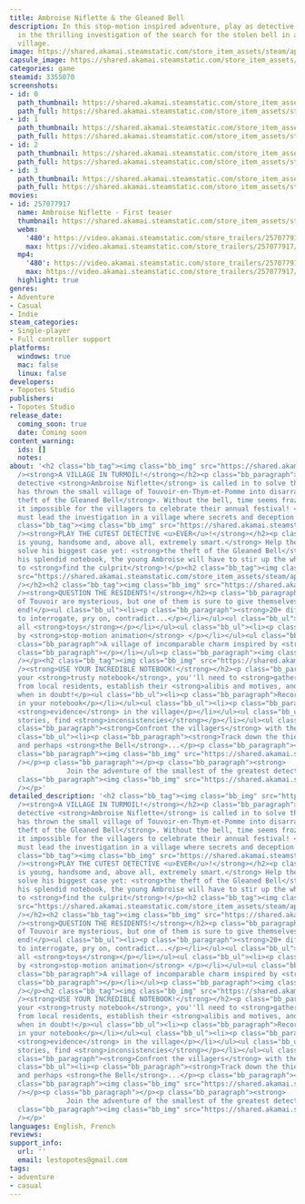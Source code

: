 ```yaml
---
title: Ambroise Niflette & the Gleaned Bell
description: In this stop-motion inspired adventure, play as detective Ambroise Niflette
  in the thrilling investigation of the search for the stolen bell in a mysterious
  village.
image: https://shared.akamai.steamstatic.com/store_item_assets/steam/apps/3355070/header.jpg?t=1732983096
capsule_image: https://shared.akamai.steamstatic.com/store_item_assets/steam/apps/3355070/da29b6e02e1bc4a9dd821b9d2ff00d5fc14df9b7/capsule_231x87.jpg?t=1732983096
categories: game
steamid: 3355070
screenshots:
- id: 0
  path_thumbnail: https://shared.akamai.steamstatic.com/store_item_assets/steam/apps/3355070/ss_f4c301d5a4882575a11b64ddc0d4c76911dcfe9b.600x338.jpg?t=1732983096
  path_full: https://shared.akamai.steamstatic.com/store_item_assets/steam/apps/3355070/ss_f4c301d5a4882575a11b64ddc0d4c76911dcfe9b.1920x1080.jpg?t=1732983096
- id: 1
  path_thumbnail: https://shared.akamai.steamstatic.com/store_item_assets/steam/apps/3355070/ss_462c845d89bb4df7d1925f231d39180c99176b39.600x338.jpg?t=1732983096
  path_full: https://shared.akamai.steamstatic.com/store_item_assets/steam/apps/3355070/ss_462c845d89bb4df7d1925f231d39180c99176b39.1920x1080.jpg?t=1732983096
- id: 2
  path_thumbnail: https://shared.akamai.steamstatic.com/store_item_assets/steam/apps/3355070/ss_195fd2a167801e1f3a6d137780a63b5b88dc5eb3.600x338.jpg?t=1732983096
  path_full: https://shared.akamai.steamstatic.com/store_item_assets/steam/apps/3355070/ss_195fd2a167801e1f3a6d137780a63b5b88dc5eb3.1920x1080.jpg?t=1732983096
- id: 3
  path_thumbnail: https://shared.akamai.steamstatic.com/store_item_assets/steam/apps/3355070/ss_36e60ab5803a35c61ed3fd307cb9ccd72f5bcc5e.600x338.jpg?t=1732983096
  path_full: https://shared.akamai.steamstatic.com/store_item_assets/steam/apps/3355070/ss_36e60ab5803a35c61ed3fd307cb9ccd72f5bcc5e.1920x1080.jpg?t=1732983096
movies:
- id: 257077917
  name: Ambroise Niflette - First teaser
  thumbnail: https://shared.akamai.steamstatic.com/store_item_assets/steam/apps/257077917/cf8af1fc199ac76574576817f11c2f6fc672534b/movie_600x337.jpg?t=1732983090
  webm:
    '480': https://video.akamai.steamstatic.com/store_trailers/257077917/movie480_vp9.webm?t=1732983090
    max: https://video.akamai.steamstatic.com/store_trailers/257077917/movie_max_vp9.webm?t=1732983090
  mp4:
    '480': https://video.akamai.steamstatic.com/store_trailers/257077917/movie480.mp4?t=1732983090
    max: https://video.akamai.steamstatic.com/store_trailers/257077917/movie_max.mp4?t=1732983090
  highlight: true
genres:
- Adventure
- Casual
- Indie
steam_categories:
- Single-player
- Full controller support
platforms:
  windows: true
  mac: false
  linux: false
developers:
- Topotes Studio
publishers:
- Topotes Studio
release_date:
  coming_soon: true
  date: Coming soon
content_warning:
  ids: []
  notes:
about: '<h2 class="bb_tag"><img class="bb_img" src="https://shared.akamai.steamstatic.com/store_item_assets/steam/apps/3355070/extras/title.png?t=1732983096"
  /><strong>A VILLAGE IN TURMOIL!</strong></h2><p class="bb_paragraph">Renowned young
  detective <strong>Ambroise Niflette</strong> is called in to solve the mystery that
  has thrown the small village of Touvoir-en-Thym-et-Pomme into disarray: <strong>the
  theft of the Gleaned Bell</strong>. Without the bell, time seems frozen, making
  it impossible for the villagers to celebrate their annual festival! <strong>Niflette
  must lead the investigation in a village where secrets and deception reign supreme...</strong></p><h2
  class="bb_tag"><img class="bb_img" src="https://shared.akamai.steamstatic.com/store_item_assets/steam/apps/3355070/extras/nifletteEN.png?t=1732983096"
  /><strong>PLAY THE CUTEST DETECTIVE <u>EVER</u>!</strong></h2><p class="bb_paragraph"><strong>Ambroise
  is young, handsome and, above all, extremely smart.</strong> Help the little detective
  solve his biggest case yet: <strong>the theft of the Gleaned Bell</strong>! With
  his splendid notebook, the young Ambroise will have to stir up the whole village
  to <strong>find the culprit</strong>!</p><h2 class="bb_tag"><img class="bb_img"
  src="https://shared.akamai.steamstatic.com/store_item_assets/steam/apps/3355070/extras/niflette.gif?t=1732983096"
  /></h2><h2 class="bb_tag"><img class="bb_img" src="https://shared.akamai.steamstatic.com/store_item_assets/steam/apps/3355070/extras/inhabitants.png?t=1732983096"
  /><strong>QUESTION THE RESIDENTS!</strong></h2><p class="bb_paragraph">The inhabitants
  of Touvoir are mysterious, but one of them is sure to give themselves away in the
  end!</p><ul class="bb_ul"><li><p class="bb_paragraph"><strong>20+ different characters</strong>
  to interrogate, pry on, contradict...</p></li></ul><ul class="bb_ul"><li><p class="bb_paragraph">They''re
  all <strong>toys</strong></p></li></ul><ul class="bb_ul"><li><p class="bb_paragraph">Inspired
  by <strong>stop-motion animation</strong> </p></li></ul><ul class="bb_ul"><li><p
  class="bb_paragraph">A village of incomparable charm inspired by <strong>miniatures</strong>!</p><p
  class="bb_paragraph"></p></li></ul><p class="bb_paragraph"><img class="bb_img" src="https://shared.akamai.steamstatic.com/store_item_assets/steam/apps/3355070/extras/talk.gif?t=1732983096"
  /></p><h2 class="bb_tag"><img class="bb_img" src="https://shared.akamai.steamstatic.com/store_item_assets/steam/apps/3355070/extras/notebook.png?t=1732983096"
  /><strong>USE YOUR INCREDIBLE NOTEBOOK!</strong></h2><p class="bb_paragraph">With
  your <strong>trusty notebook</strong>, you''ll need to <strong>gather testimonies</strong>
  from local residents, establish their <strong>alibis and motives, and confront them</strong>
  when in doubt!</p><ul class="bb_ul"><li><p class="bb_paragraph">Record all <strong>testimonies</strong>
  in your notebook</p></li></ul><ul class="bb_ul"><li><p class="bb_paragraph">Gather
  <strong>evidence</strong> in the village</p></li></ul><ul class="bb_ul"><li><p class="bb_paragraph"><strong>Cross-examine</strong>
  stories, find <strong>inconsistencies</strong></p></li></ul><ul class="bb_ul"><li><p
  class="bb_paragraph"><strong>Confront the villagers</strong> with their own lies!</p></li></ul><ul
  class="bb_ul"><li><p class="bb_paragraph"><strong>Track down the thief</strong>,
  and perhaps <strong>the Bell</strong>...</p><p class="bb_paragraph"></p></li></ul><p
  class="bb_paragraph"><img class="bb_img" src="https://shared.akamai.steamstatic.com/store_item_assets/steam/apps/3355070/extras/present.gif?t=1732983096"
  /></p><p class="bb_paragraph"></p><p class="bb_paragraph"><strong>             
              Join the adventure of the smallest of the greatest detectives !</strong></p><p
  class="bb_paragraph"><img class="bb_img" src="https://shared.akamai.steamstatic.com/store_item_assets/steam/apps/3355070/extras/trip.gif?t=1732983096"
  /></p>'
detailed_description: '<h2 class="bb_tag"><img class="bb_img" src="https://shared.akamai.steamstatic.com/store_item_assets/steam/apps/3355070/extras/title.png?t=1732983096"
  /><strong>A VILLAGE IN TURMOIL!</strong></h2><p class="bb_paragraph">Renowned young
  detective <strong>Ambroise Niflette</strong> is called in to solve the mystery that
  has thrown the small village of Touvoir-en-Thym-et-Pomme into disarray: <strong>the
  theft of the Gleaned Bell</strong>. Without the bell, time seems frozen, making
  it impossible for the villagers to celebrate their annual festival! <strong>Niflette
  must lead the investigation in a village where secrets and deception reign supreme...</strong></p><h2
  class="bb_tag"><img class="bb_img" src="https://shared.akamai.steamstatic.com/store_item_assets/steam/apps/3355070/extras/nifletteEN.png?t=1732983096"
  /><strong>PLAY THE CUTEST DETECTIVE <u>EVER</u>!</strong></h2><p class="bb_paragraph"><strong>Ambroise
  is young, handsome and, above all, extremely smart.</strong> Help the little detective
  solve his biggest case yet: <strong>the theft of the Gleaned Bell</strong>! With
  his splendid notebook, the young Ambroise will have to stir up the whole village
  to <strong>find the culprit</strong>!</p><h2 class="bb_tag"><img class="bb_img"
  src="https://shared.akamai.steamstatic.com/store_item_assets/steam/apps/3355070/extras/niflette.gif?t=1732983096"
  /></h2><h2 class="bb_tag"><img class="bb_img" src="https://shared.akamai.steamstatic.com/store_item_assets/steam/apps/3355070/extras/inhabitants.png?t=1732983096"
  /><strong>QUESTION THE RESIDENTS!</strong></h2><p class="bb_paragraph">The inhabitants
  of Touvoir are mysterious, but one of them is sure to give themselves away in the
  end!</p><ul class="bb_ul"><li><p class="bb_paragraph"><strong>20+ different characters</strong>
  to interrogate, pry on, contradict...</p></li></ul><ul class="bb_ul"><li><p class="bb_paragraph">They''re
  all <strong>toys</strong></p></li></ul><ul class="bb_ul"><li><p class="bb_paragraph">Inspired
  by <strong>stop-motion animation</strong> </p></li></ul><ul class="bb_ul"><li><p
  class="bb_paragraph">A village of incomparable charm inspired by <strong>miniatures</strong>!</p><p
  class="bb_paragraph"></p></li></ul><p class="bb_paragraph"><img class="bb_img" src="https://shared.akamai.steamstatic.com/store_item_assets/steam/apps/3355070/extras/talk.gif?t=1732983096"
  /></p><h2 class="bb_tag"><img class="bb_img" src="https://shared.akamai.steamstatic.com/store_item_assets/steam/apps/3355070/extras/notebook.png?t=1732983096"
  /><strong>USE YOUR INCREDIBLE NOTEBOOK!</strong></h2><p class="bb_paragraph">With
  your <strong>trusty notebook</strong>, you''ll need to <strong>gather testimonies</strong>
  from local residents, establish their <strong>alibis and motives, and confront them</strong>
  when in doubt!</p><ul class="bb_ul"><li><p class="bb_paragraph">Record all <strong>testimonies</strong>
  in your notebook</p></li></ul><ul class="bb_ul"><li><p class="bb_paragraph">Gather
  <strong>evidence</strong> in the village</p></li></ul><ul class="bb_ul"><li><p class="bb_paragraph"><strong>Cross-examine</strong>
  stories, find <strong>inconsistencies</strong></p></li></ul><ul class="bb_ul"><li><p
  class="bb_paragraph"><strong>Confront the villagers</strong> with their own lies!</p></li></ul><ul
  class="bb_ul"><li><p class="bb_paragraph"><strong>Track down the thief</strong>,
  and perhaps <strong>the Bell</strong>...</p><p class="bb_paragraph"></p></li></ul><p
  class="bb_paragraph"><img class="bb_img" src="https://shared.akamai.steamstatic.com/store_item_assets/steam/apps/3355070/extras/present.gif?t=1732983096"
  /></p><p class="bb_paragraph"></p><p class="bb_paragraph"><strong>             
              Join the adventure of the smallest of the greatest detectives !</strong></p><p
  class="bb_paragraph"><img class="bb_img" src="https://shared.akamai.steamstatic.com/store_item_assets/steam/apps/3355070/extras/trip.gif?t=1732983096"
  /></p>'
languages: English, French
reviews:
support_info:
  url: ''
  email: lestopotes@gmail.com
tags:
- adventure
- casual
---
```

